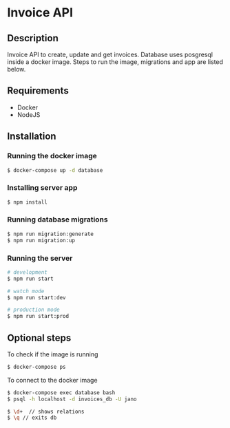 # Invoice API

## Description

Invoice API to create, update and get invoices.
Database uses posgresql inside a docker image. Steps to run the image, migrations and app are listed below.

## Requirements
- Docker
- NodeJS

## Installation

### Running the docker image
```bash
$ docker-compose up -d database
```

### Installing server app
```bash
$ npm install
```

### Running database migrations
```bash
$ npm run migration:generate
$ npm run migration:up
```

### Running the server

```bash
# development
$ npm run start

# watch mode
$ npm run start:dev

# production mode
$ npm run start:prod
```
## Optional steps
To check if the image is running
```bash
$ docker-compose ps
```
To connect to the docker image
```bash
$ docker-compose exec database bash
$ psql -h localhost -d invoices_db -U jano
```

```bash
$ \d+  // shows relations
$ \q // exits db
```